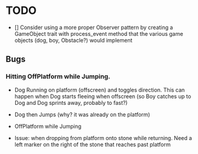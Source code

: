# TODO

- [] Consider using a more proper Observer pattern by creating a GameObject trait with process_event method that the various game objects (dog, boy, Obstacle?) would implement

## Bugs

### Hitting OffPlatform while Jumping.

- Dog Running on platform (offscreen) and toggles direction. This can happen when Dog starts fleeing when offscreen (so Boy catches up to Dog and Dog sprints away, probably to fast?)
- Dog then Jumps (why? it was already on the platform)
- OffPlatform while Jumping

- Issue: when dropping from platform onto stone while returning. Need a left marker on the right of the stone that reaches past platform
